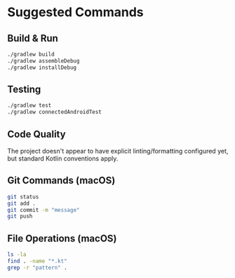 # Suggested Commands

## Build & Run
```bash
./gradlew build
./gradlew assembleDebug
./gradlew installDebug
```

## Testing
```bash
./gradlew test
./gradlew connectedAndroidTest
```

## Code Quality
The project doesn't appear to have explicit linting/formatting configured yet, but standard Kotlin conventions apply.

## Git Commands (macOS)
```bash
git status
git add .
git commit -m "message"
git push
```

## File Operations (macOS)
```bash
ls -la
find . -name "*.kt"
grep -r "pattern" .
```

